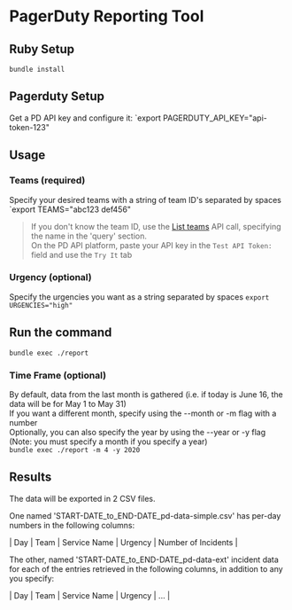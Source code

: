 # PagerDuty Reporting Tool

## Ruby Setup
`bundle install`

## Pagerduty Setup
Get a PD API key and configure it:
`export PAGERDUTY_API_KEY="api-token-123"

## Usage
### Teams (required)
Specify your desired teams with a string of team ID's separated by spaces
`export TEAMS="abc123 def456"
> If you don't know the team ID, use the [List teams](https://developer.pagerduty.com/api-reference/reference/REST/openapiv3.json/paths/~1teams/get) API call, specifying the name in the 'query' section.<br/>
> On the PD API platform, paste your API key in the `Test API Token:` field and use the `Try It` tab

### Urgency (optional)
Specify the urgencies you want as a string separated by spaces
`export URGENCIES="high"`

## Run the command
`bundle exec ./report`

### Time Frame (optional)
By default, data from the last month is gathered (i.e. if today is June 16, the data will be for May 1 to May 31) <br/>
If you want a different month, specify using the --month or -m flag with a number <br/>
Optionally, you can also specify the year by using the --year or -y flag (Note: you must specify a month if you specify a year) <br/>
`bundle exec ./report -m 4 -y 2020`

## Results
The data will be exported in 2 CSV files.

One named 'START-DATE_to_END-DATE_pd-data-simple.csv' has per-day numbers in the following columns:

| Day | Team | Service Name | Urgency | Number of Incidents |

The other, named 'START-DATE_to_END-DATE_pd-data-ext' incident data for each of the entries retrieved in the following columns, in addition to any you specify:

| Day | Team | Service Name | Urgency | ... |
